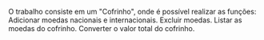O trabalho consiste em um "Cofrinho", onde é possível realizar as funções:
Adicionar moedas nacionais e internacionais.
Excluir moedas.
Listar as moedas do cofrinho.
Converter o valor total do cofrinho.
